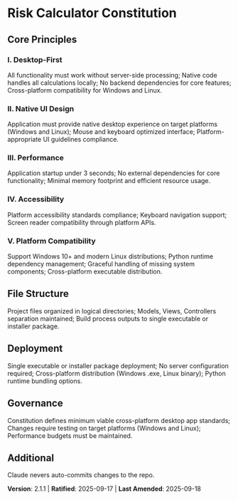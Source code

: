 # Risk Calculator Constitution

## Core Principles

### I. Desktop-First
All functionality must work without server-side processing; Native code handles all calculations locally; No backend dependencies for core features; Cross-platform compatibility for Windows and Linux.

### II. Native UI Design
Application must provide native desktop experience on target platforms (Windows and Linux); Mouse and keyboard optimized interface; Platform-appropriate UI guidelines compliance.

### III. Performance
Application startup under 3 seconds; No external dependencies for core functionality; Minimal memory footprint and efficient resource usage.

### IV. Accessibility
Platform accessibility standards compliance; Keyboard navigation support; Screen reader compatibility through platform APIs.

### V. Platform Compatibility
Support Windows 10+ and modern Linux distributions; Python runtime dependency management; Graceful handling of missing system components; Cross-platform executable distribution.

## File Structure
Project files organized in logical directories; Models, Views, Controllers separation maintained; Build process outputs to single executable or installer package.

## Deployment
Single executable or installer package deployment; No server configuration required; Cross-platform distribution (Windows .exe, Linux binary); Python runtime bundling options.

## Governance
Constitution defines minimum viable cross-platform desktop app standards; Changes require testing on target platforms (Windows and Linux); Performance budgets must be maintained.

## Additional
Claude nevers auto-commits changes to the repo.

**Version**: 2.1.1 | **Ratified**: 2025-09-17 | **Last Amended**: 2025-09-18
